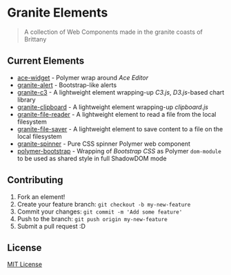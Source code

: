 # Granite Elements

> A collection of Web Components made in the granite coasts of Brittany

## Current Elements

- [ace-widget](https://github.com/LostInBrittany/ace-widget) - Polymer wrap around *Ace Editor* 
- [granite-alert](https://github.com/LostInBrittany/granite-alert/) - Bootstrap-like alerts
- [granite-c3](https://github.com/LostInBrittany/granite-c3/) - A lightweight element wrapping-up *C3.js*, *D3.js*-based chart library
- [granite-clipboard](https://github.com/LostInBrittany/granite-clipboard/) - A lightweight element wrapping-up *clipboard.js*
- [granite-file-reader](https://github.com/LostInBrittany/granite-file-reader/) - A lightweight element to read a file from the local filesystem
- [granite-file-saver](https://github.com/LostInBrittany/granite-file-saver/) - A lightweight element to save content to a file on the local filesystem
- [granite-spinner](https://github.com/LostInBrittany/granite-spinner/) - Pure CSS spinner Polymer web component
- [polymer-bootstrap](https://github.com/LostInBrittany/polymer-bootstrap/) - Wrapping of *Bootstrap CSS* as Polymer `dom-module` to be used as shared style in full ShadowDOM mode


## Contributing

1. Fork an element!
2. Create your feature branch: `git checkout -b my-new-feature`
3. Commit your changes: `git commit -m 'Add some feature'`
4. Push to the branch: `git push origin my-new-feature`
5. Submit a pull request :D

## License

[MIT License](http://opensource.org/licenses/MIT)